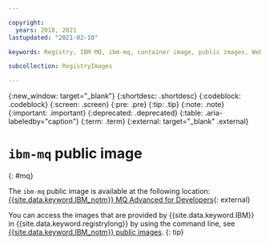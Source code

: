 ```yaml
---

copyright:
  years: 2018, 2021
lastupdated: "2021-02-10"

keywords: Registry, IBM MQ, ibm-mq, container image, public images, WebSphere MQ,

subcollection: RegistryImages

---
```


{:new_window: target="_blank"}
{:shortdesc: .shortdesc}
{:codeblock: .codeblock}
{:screen: .screen}
{:pre: .pre}
{:tip: .tip}
{:note: .note}
{:important: .important}
{:deprecated: .deprecated}
{:table: .aria-labeledby="caption"}
{:term: .term}
{:external: target="_blank" .external}


# `ibm-mq` public image
{: #mq}

The `ibm-mq` public image is available at the following location: [{{site.data.keyword.IBM_notm}} MQ Advanced for Developers](https://hub.docker.com/r/ibmcom/mq/){: external}

You can access the images that are provided by {{site.data.keyword.IBM}} in {{site.data.keyword.registrylong}} by using the command line, see [{{site.data.keyword.IBM_notm}} public images](/docs/Registry?topic=Registry-public_images#public_images).
{: tip}
